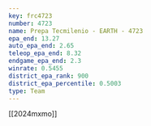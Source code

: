 ```yaml
---
key: frc4723
number: 4723
name: Prepa Tecmilenio - EARTH - 4723
epa_end: 13.27
auto_epa_end: 2.65
teleop_epa_end: 8.32
endgame_epa_end: 2.3
winrate: 0.5455
district_epa_rank: 900
district_epa_percentile: 0.5003
type: Team
---
```

[[2024mxmo]]
